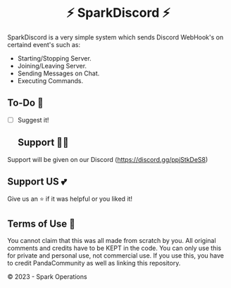 <h1 align="center">⚡ SparkDiscord ⚡</h1>

SparkDiscord is a very simple system which sends 
Discord WebHook's on certaind event's such as:

- Starting/Stopping Server.
- Joining/Leaving Server.
- Sending Messages on Chat.
- Executing Commands.

## To-Do 🔧
- [ ] Suggest it!

  ## Support 👮‍♀️
Support will be given on our Discord (https://discord.gg/ppjStkDeS8)

## Support US 💕

Give us an ⭐ if it was helpful or you liked it!

## Terms of Use  📄

You cannot claim that this was all made from scratch by you.
All original comments and credits have to be KEPT in the code.
You can only use this for private and personal use, not commercial use.
If you use this, you have to credit PandaCommunity as well as linking this repository.

© 2023 - Spark Operations
